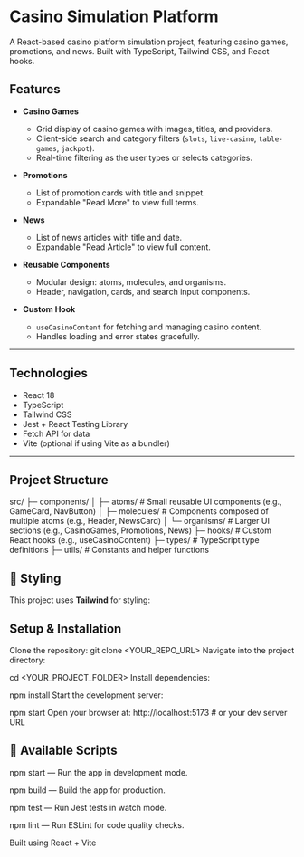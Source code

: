 # Casino Simulation Platform

A React-based casino platform simulation project, featuring casino games, promotions, and news. Built with TypeScript, Tailwind CSS, and React hooks.

## Features

- **Casino Games**
  - Grid display of casino games with images, titles, and providers.
  - Client-side search and category filters (`slots`, `live-casino`, `table-games`, `jackpot`).
  - Real-time filtering as the user types or selects categories.

- **Promotions**
  - List of promotion cards with title and snippet.
  - Expandable "Read More" to view full terms.

- **News**
  - List of news articles with title and date.
  - Expandable "Read Article" to view full content.

- **Reusable Components**
  - Modular design: atoms, molecules, and organisms.
  - Header, navigation, cards, and search input components.

- **Custom Hook**
  - `useCasinoContent` for fetching and managing casino content.
  - Handles loading and error states gracefully.

---

## Technologies

- React 18
- TypeScript
- Tailwind CSS
- Jest + React Testing Library
- Fetch API for data
- Vite (optional if using Vite as a bundler)

---

## Project Structure
src/
├─ components/
│ ├─ atoms/ # Small reusable UI components (e.g., GameCard, NavButton)
│ ├─ molecules/ # Components composed of multiple atoms (e.g., Header, NewsCard)
│ └─ organisms/ # Larger UI sections (e.g., CasinoGames, Promotions, News)
├─ hooks/ # Custom React hooks (e.g., useCasinoContent)
├─ types/ # TypeScript type definitions
├─ utils/ # Constants and helper functions


## 🎨 Styling

This project uses **Tailwind** for styling:
## Setup & Installation

Clone the repository:
git clone <YOUR_REPO_URL>
Navigate into the project directory:

cd <YOUR_PROJECT_FOLDER>
Install dependencies:


npm install
Start the development server:

npm start
Open your browser at:
http://localhost:5173  # or your dev server URL

## 🔧 Available Scripts

npm start — Run the app in development mode.

npm build — Build the app for production.

npm test — Run Jest tests in watch mode.

npm lint — Run ESLint for code quality checks.


Built using React + Vite
